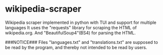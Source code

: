 # wikipedia-scraper
Wikipedia scraper implemented in python with TUI and support for multiple languages
It uses the "requests" library for scraping the HTML of wikipedia.org. And "BeautifulSoup4"(BS4) for parsing the HTML.

###NOTICE###
Files "languages.txt" and "translations.txt" are supposed to be read by the program, and thereby not intended to be read by users.
